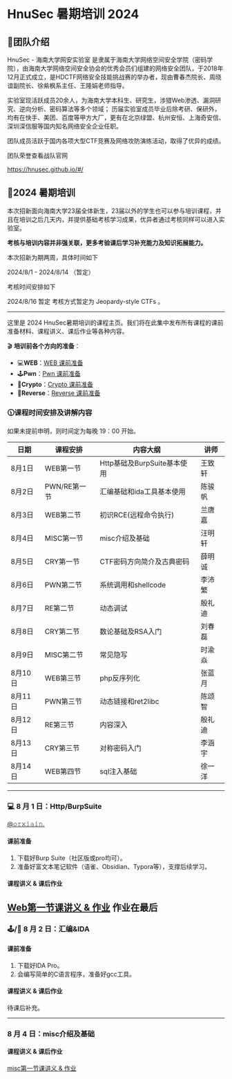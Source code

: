 # HnuSec 暑期培训 2024

## 🏅团队介绍

HnuSec - 海南大学网安实验室 是隶属于海南大学网络空间安全学院（密码学院），由海南大学网络空间安全协会的优秀会员们组建的网络安全团队，于2018年12月正式成立，是HDCTF网络安全技能挑战赛的举办者，现由曹春杰院长、周晓谊副院长、徐紫枫系主任、王隆娟老师指导。

实验室现活跃成员20余人，为海南大学本科生、研究生，涉猎Web渗透、漏洞研究、逆向分析、密码算法等多个领域；
历届实验室成员毕业后除考研、保研外，均有在快手、美团、百度等甲方大厂，更有在北京绿盟、杭州安恒、上海奇安信、深圳深信服等国内知名网络安全企业任职。

团队成员活跃于国内各项大型CTF竞赛及网络攻防演练活动，取得了优异的成绩。

团队荣誉查看战队官网

<https://hnusec.github.io/#/>

## 📏2024 暑期培训

本次招新面向海南大学23届全体新生，23届以外的学生也可以参与培训课程，并且在培训之后几天内，并提供基础考核学习成果，优异者通过考核同样可以进入实验室。

**考核与培训内容并非强关联，更多考验课后学习补充能力及知识拓展能力。**

本次招新为期两周，具体时间如下

2024/8/1 - 2024/8/14 （暂定）

考核时间安排如下

2024/8/16 暂定 考核方式暂定为 Jeopardy-style CTFs 。

-----

这里是 2024 HnuSec暑期培训的课程主页。我们将在此集中发布所有课程的课前准备材料、课程讲义、课后作业等各种内容。

🎬 **培训前各个方向的准备**：

- 💻**WEB**：[WEB 课前准备](/web/preparation)
- 🕹️**Pwn**：[Pwn 课前准备](/pwn/preparation)
- 🔑**Crypto**：[Crypto 课前准备](/crypto/preparation)
- 👾**Reverse**：[Reverse 课前准备](/reverse/preparation)

### 🕦课程时间安排及讲解内容

如果未提前申明，则时间定为每晚 19：00 开始。

| 日期 | 课程安排 | 内容大纲 | 讲师 |
| --- | --- | --- | --- |
| 8月1日 | WEB第一节 | Http基础及BurpSuite基本使用 | 王致轩 |
| 8月2日 | PWN/RE第一节 | 汇编基础和ida工具基本使用 | 陈骏帆 |
| 8月3日 | WEB第二节 | 初识RCE(远程命令执行) | 兰唐嘉 |
| 8月4日 | MISC第一节 | misc介绍及基础 | 汪明轩 |
| 8月5日 | CRY第一节 | CTF密码方向简介及古典密码 | 薛明诚 |
| 8月6日 | PWN第二节 | 系统调用和shellcode | 李沛繁 |
| 8月7日 | RE第二节 | 动态调试 | 殷礼迪 |
| 8月8日 | CRY第二节 | 数论基础及RSA入门 | 刘春磊 |
| 8月9日 | MISC第二节 | 常见隐写 | 时渝焱 |
| 8月10日 | WEB第三节 | php反序列化 | 张蓝月 |
| 8月11日 | PWN第三节 | 动态链接和ret2libc | 陈颂智 |
| 8月12日 | RE第三节 | 内容深入 | 殷礼迪 |
| 8月13日 | CRY第三节 | 对称密码入门 | 李涵宇 |
| 8月14日 | WEB第四节 | sql注入基础 | 徐一洋 |

-----

### 💻 8 月 1 日：Http/BurpSuite

[@𝚘𝚛𝚡𝚒𝚊𝚒𝚗.](http://orxiain.life/)

#### 课前准备

1. 下载好Burp Suite（社区版或pro均可）。
2. 准备好富文本笔记软件（语雀、Obsidian、Typora等），支撑后续学习。

#### 课程讲义 & 课后作业

[Web第一节课讲义 & 作业](https://hnusec-training.natro92.fun/web/lesson-1)
作业在最后
-----
### 🕹️/👾 8 月 2 日：汇编&IDA

#### 课前准备

1. 下载好IDA Pro。
2. 会编写简单的C语言程序，准备好gcc工具。

#### 课程讲义 & 课后作业

待课后补充。

-----
### 8 月 4 日：misc介绍及基础

#### 课程讲义 & 课后作业
[misc第一节课讲义 & 作业](https://hnusec-training.natro92.fun/misc/lesson-1)